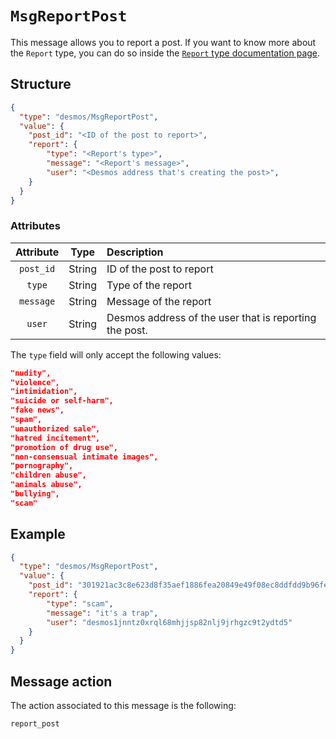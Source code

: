 # `MsgReportPost`
This message allows you to report a post. If you want to know more about the `Report` type, you can do so inside the [`Report` type documentation page](../../types/report.md).

## Structure
```json
{
  "type": "desmos/MsgReportPost",
  "value": {
    "post_id": "<ID of the post to report>",
    "report": {
        "type": "<Report's type>",
        "message": "<Report's message>",
        "user": "<Desmos address that's creating the post>",
    }
  }
}
```

### Attributes
| Attribute | Type | Description |
| :-------: | :----: | :-------- |
| `post_id` | String | ID of the post to report |
| `type`    | String | Type of the report |
| `message` | String | Message of the report |
| `user`    | String | Desmos address of the user that is reporting the post. |

The `type` field will only accept the following values:
```json
"nudity",  
"violence",  
"intimidation",  
"suicide or self-harm",  
"fake news",  
"spam",  
"unauthorized sale",  
"hatred incitement",  
"promotion of drug use",  
"non-consensual intimate images",  
"pornography",  
"children abuse",  
"animals abuse",  
"bullying",  
"scam" 
```

## Example
```json
{
  "type": "desmos/MsgReportPost",
  "value": {
    "post_id": "301921ac3c8e623d8f35aef1886fea20849e49f08ec8ddfdd9b96feaf0c4fd15",
    "report": {
        "type": "scam",
        "message": "it's a trap",
        "user": "desmos1jnntz0xrql68mhjjsp82nlj9jrhgzc9t2ydtd5"
    }
  }
}
```

## Message action
The action associated to this message is the following: 

```
report_post
```